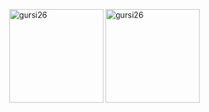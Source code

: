 <div>
  <img src="https://github-readme-stats.vercel.app/api?username=gursi26&show_icons=true&locale=en" style=" height: 170px;" alt="gursi26" />
  <img src="https://github-readme-streak-stats.herokuapp.com/?user=gursi26&" style="height: 170px;" alt="gursi26" />
</div>

<!--
**gursi26/gursi26** is a ✨ _special_ ✨ repository because its `README.md` (this file) appears on your GitHub profile.

Here are some ideas to get you started:

- 🔭 I’m currently working on ...
- 🌱 I’m currently learning ...
- 👯 I’m looking to collaborate on ...
- 🤔 I’m looking for help with ...
- 💬 Ask me about ...
- 📫 How to reach me: ...
- 😄 Pronouns: ...
- ⚡ Fun fact: ...
-->

